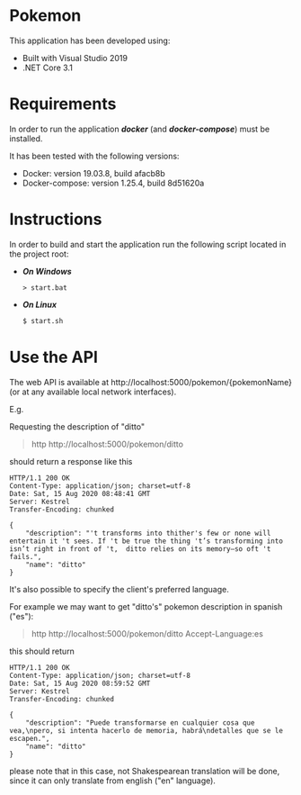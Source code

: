 # Pokemon

This application has been developed using:
- Built with Visual Studio 2019
- .NET Core 3.1

# Requirements
In order to run the application ***docker*** (and ***docker-compose***) must be installed.

It has been tested with the following versions:
 - Docker: version 19.03.8, build afacb8b
 - Docker-compose: version 1.25.4, build 8d51620a


# Instructions

In order to build and start the application run the following script located in the project root:

- ***On Windows***
    ```
    > start.bat
    ```
    
- ***On Linux***
    ```sh
    $ start.sh
    ```

# Use the API
The web API is available at http://localhost:5000/pokemon/{pokemonName} (or at any available local network interfaces).

E.g.

Requesting the description of "ditto"

> http http://localhost:5000/pokemon/ditto

should return a response like this

```
HTTP/1.1 200 OK
Content-Type: application/json; charset=utf-8
Date: Sat, 15 Aug 2020 08:48:41 GMT
Server: Kestrel
Transfer-Encoding: chunked

{
    "description": "'t transforms into thither's few or none will entertain it 't sees. If 't be true the thing 't’s transforming into isn’t right in front of 't,  ditto relies on its memory—so oft 't fails.",
    "name": "ditto"
}

```

It's also possible to specify the client's preferred language.

For example we may want to get "ditto's" pokemon description in spanish ("es"):

> http http://localhost:5000/pokemon/ditto Accept-Language:es

this should return
```
HTTP/1.1 200 OK
Content-Type: application/json; charset=utf-8
Date: Sat, 15 Aug 2020 08:59:52 GMT
Server: Kestrel
Transfer-Encoding: chunked

{
    "description": "Puede transformarse en cualquier cosa que vea,\npero, si intenta hacerlo de memoria, habrá\ndetalles que se le escapen.",
    "name": "ditto"
}
```

please note that in this case, not Shakespearean translation will be done, since it can only translate from english ("en" language).
